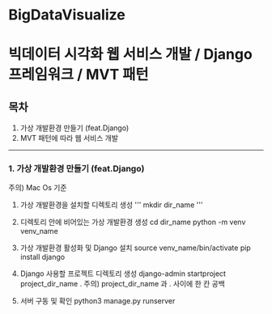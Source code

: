 # BigDataVisualize
빅데이터 시각화 웹 서비스 개발 / Django 프레임워크 / MVT 패턴
===

## 목차
1. 가상 개발환경 만들기 (feat.Django)
2. MVT 패턴에 따라 웹 서비스 개발
-----

### 1. 가상 개발환경 만들기 (feat.Django)
주의) Mac Os 기준

1) 가상 개발환경을 설치할 디렉토리 생성
'''
mkdir dir_name
'''

2) 디렉토리 안에 비어있는 가상 개발환경 생성
cd dir_name
python -m venv venv_name

3) 가상 개발환경 활성화 및 Django 설치
source venv_name/bin/activate
pip install django

4) Django 사용할 프로젝트 디렉토리 생성
django-admin startproject project_dir_name . 
주의) project_dir_name 과 . 사이에 한 칸 공백

5) 서버 구동 및 확인
python3 manage.py runserver



